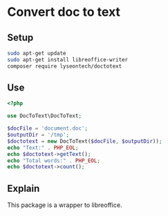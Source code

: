 # Convert doc to text

## Setup

```bash
sudo apt-get update
sudo apt-get install libreoffice-writer
composer require lyseontech/doctotext
```

## Use

```php
<?php

use DocToText\DocToText;

$docFile = 'document.doc';
$outputDir = '/tmp';
$doctotext = new DocToText($docFile, $outputDir));
echo "Text:" . PHP_EOL;
echo $doctotext->getText();
echo "Total words:" . PHP_EOL;
echo $doctotext->count();
```

## Explain

This package is a wrapper to libreoffice.